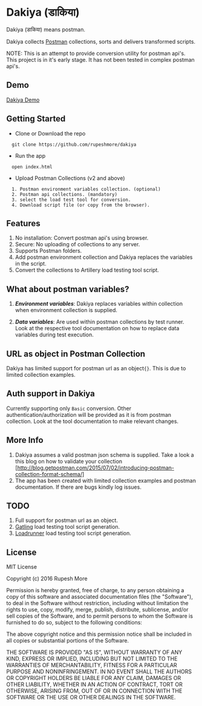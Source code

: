 # Dakiya (डाकिया)

Dakiya (डाकिया) means postman.

Dakiya collects [Postman](https://www.getpostman.com) collections, sorts and delivers transformed scripts.

NOTE: This is an attempt to provide conversion utility for postman api's. This project is in it's early stage. It has not been tested in complex postman api's.

## Demo
[Dakiya Demo](https://dakiya-xwfvxmbdfi.now.sh)

## Getting Started

- Clone or Download the repo
```
  git clone https://github.com/rupeshmore/dakiya
```

- Run the app
```
  open index.html
```

- Upload Postman Collections (v2 and above)
```
  1. Postman environment variables collection. (optional)
  2. Postman api collections. (mandatory)
  3. select the load test tool for conversion.
  4. Download script file (or copy from the browser).
```

## Features
1. No installation: Convert postman api's using browser.
2. Secure: No uploading of collections to any server.
3. Supports Postman folders.
4. Add postman environment collection and Dakiya replaces the variables in the script.
5. Convert the collections to Artillery load testing tool script.

## What about postman variables?
1. ***Environment variables***: Dakiya replaces variables within collection when environment collection is supplied.

2. ***Data variables***: Are used within postman collections by test runner. Look at the respective tool documentation on how to replace data variables during test execution.

## URL as object in Postman Collection
Dakiya has limited support for postman url as an object`{}`. This is due to limited collection examples.

## Auth support in Dakiya
Currently supporting only `Basic` conversion. Other authentication/authorization will be provided as it is from postman collection.
Look at the tool documentation to make relevant changes.

## More Info
1. Dakiya assumes a valid postman json schema is supplied. Take a look a this blog on how to validate your collection [http://blog.getpostman.com/2015/07/02/introducing-postman-collection-format-schema/]
2. The app has been created with limited collection examples and postman documentation. If there are bugs kindly log issues.

## TODO
1. Full support for postman url as an object.
2. [Gatling](http://gatling.io/#/) load testing tool script generation.
3. [Loadrunner](http://www8.hp.com/nz/en/software-solutions/loadrunner-load-testing/) load testing tool script generation.

## License
MIT License

Copyright (c) 2016 Rupesh More

Permission is hereby granted, free of charge, to any person obtaining a copy
of this software and associated documentation files (the "Software"), to deal
in the Software without restriction, including without limitation the rights
to use, copy, modify, merge, publish, distribute, sublicense, and/or sell
copies of the Software, and to permit persons to whom the Software is
furnished to do so, subject to the following conditions:

The above copyright notice and this permission notice shall be included in all
copies or substantial portions of the Software.

THE SOFTWARE IS PROVIDED "AS IS", WITHOUT WARRANTY OF ANY KIND, EXPRESS OR
IMPLIED, INCLUDING BUT NOT LIMITED TO THE WARRANTIES OF MERCHANTABILITY,
FITNESS FOR A PARTICULAR PURPOSE AND NONINFRINGEMENT. IN NO EVENT SHALL THE
AUTHORS OR COPYRIGHT HOLDERS BE LIABLE FOR ANY CLAIM, DAMAGES OR OTHER
LIABILITY, WHETHER IN AN ACTION OF CONTRACT, TORT OR OTHERWISE, ARISING FROM,
OUT OF OR IN CONNECTION WITH THE SOFTWARE OR THE USE OR OTHER DEALINGS IN THE
SOFTWARE.
